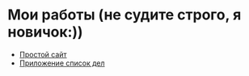 # Мои работы (не судите строго, я новичок:))

- [Простой сайт](https://github.com/akhmatkheda95/akhmatkheda95.github.io/angular2/)
- [Приложение список дел](https://github.com/akhmatkheda95/akhmatkheda95.github.io/things/)
